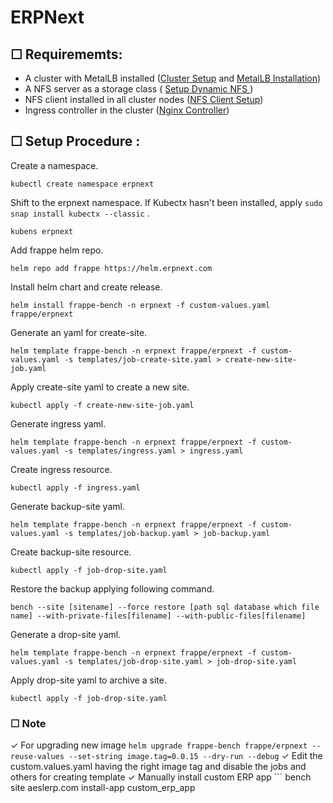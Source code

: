 # ERPNext

## ☐ Requirememts: 
- A cluster with MetalLB installed (<a href="https://github.com/nasirnjs/kubernetes/blob/main/k8s-cluster-setup/k8s-1.29-cluster-setup-ubuntu-22.md">Cluster Setup</a> and <a href="https://github.com/nasirnjs/kubernetes/blob/main/k8s-cluster-setup/metallb-l2-configuration.md">MetalLB Installation</a>)
- A NFS server as a storage class ( <a href="https://github.com/nasirnjs/kubernetes/blob/main/k8s-cluster-setup/dynamic-nfs-provisioning_k8s.md">Setup Dynamic NFS </a>)
- NFS client installed in all cluster nodes (<a href="https://bluexp.netapp.com/blog/azure-anf-blg-linux-nfs-server-how-to-set-up-server-and-client">NFS Client Setup</a>)
- Ingress controller in the cluster (<a href="https://github.com/kubernetes/ingress-nginx/tree/main/charts/ingress-nginx">Nginx Controller</a>)

  
## ☐ Setup Procedure : 
Create a namespace.
```
kubectl create namespace erpnext
```
Shift to the erpnext namespace.
If Kubectx hasn't been installed, apply ``` sudo snap install kubectx --classic ``` .
```
kubens erpnext
```
Add frappe helm repo.
```
helm repo add frappe https://helm.erpnext.com
```
Install helm chart and create release.
```
helm install frappe-bench -n erpnext -f custom-values.yaml frappe/erpnext
```
Generate an yaml for create-site.
```
helm template frappe-bench -n erpnext frappe/erpnext -f custom-values.yaml -s templates/job-create-site.yaml > create-new-site-job.yaml
```
Apply create-site yaml to create a new site. 
```
kubectl apply -f create-new-site-job.yaml
```
Generate ingress yaml.
```
helm template frappe-bench -n erpnext frappe/erpnext -f custom-values.yaml -s templates/ingress.yaml > ingress.yaml
```
Create ingress resource.
```
kubectl apply -f ingress.yaml
```
Generate backup-site yaml.
```
helm template frappe-bench -n erpnext frappe/erpnext -f custom-values.yaml -s templates/job-backup.yaml > job-backup.yaml
```
Create backup-site resource.
```
kubectl apply -f job-drop-site.yaml
```
Restore the backup applying following command.
```
bench --site [sitename] --force restore [path sql database which file name] --with-private-files[filename] --with-public-files[filename]
```
Generate a drop-site yaml.
```
helm template frappe-bench -n erpnext frappe/erpnext -f custom-values.yaml -s templates/job-drop-site.yaml > job-drop-site.yaml
```
Apply drop-site yaml to archive a site.
```
kubectl apply -f job-drop-site.yaml
```

### ☐ Note
✓ For upgrading new image ``` helm upgrade frappe-bench frappe/erpnext --reuse-values --set-string image.tag=0.0.15 --dry-run --debug ```
✓ Edit the custom.values.yaml having the right image tag and disable the jobs and others for creating template
✓ Manually install custom ERP app ``` bench site aeslerp.com install-app custom_erp_app 


